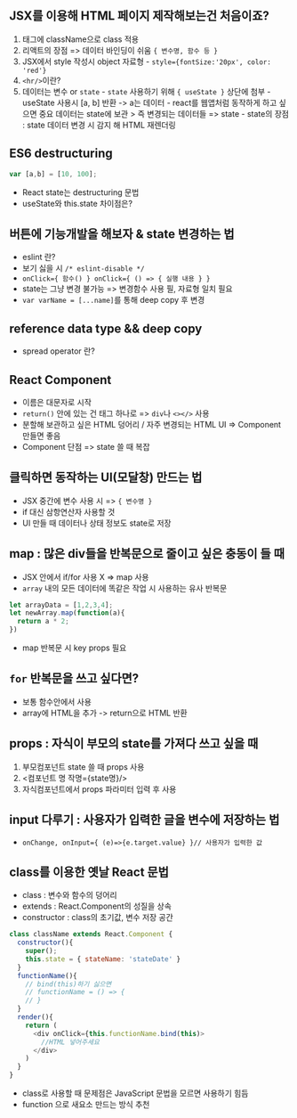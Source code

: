 ## JSX를 이용해 HTML 페이지 제작해보는건 처음이죠?
  1. 태그에 className으로 class 적용
  2. 리액트의 장점 => 데이터 바인딩이 쉬움 `{ 변수명, 함수 등 }`
  3. JSX에서 style 작성시 object 자료형
    - `style={fontSize:'20px', color: 'red'}`
  4. `<hr/>`이란?
  5. 데이터는 변수 or `state`
    - `state` 사용하기 위해 `{ useState }` 상단에 첨부
    - useState 사용시 [a, b] 반환 -> a는 데이터
    - react를 웹앱처럼 동작하게 하고 싶으면 중요 데이터는 state에 보관 > 즉 변경되는 데이터들 => state
    - state의 장점 : state 데이터 변경 시 감지 해 HTML 재렌더링 

## ES6 destructuring
```javascript
var [a,b] = [10, 100];
```
  - React state는 destructuring 문법
  - useState와 this.state 차이점은?

## 버튼에 기능개발을 해보자 & state 변경하는 법
  - eslint 란?
  - 보기 싫을 시 `/* eslint-disable */`
  - `onClick={ 함수() } onClick={ () => { 실행 내용 } }`
  - state는 그냥 변경 불가능 => 변경함수 사용 필, 자료형 일치 필요
  - `var varName = [...name]`를 통해 deep copy 후 변경

## reference data type && deep copy
  - spread operator 란?

## React Component
  - 이름은 대문자로 시작
  - `return()` 안에 있는 건 태그 하나로 => `div`나 `<></>` 사용
  - 분할해 보관하고 싶은 HTML 덩어리 / 자주 변경되는 HTML UI => Component 만들면 좋음
  - Component 단점 => state 쓸 때 복잡

## 클릭하면 동작하는 UI(모달창) 만드는 법
  - JSX 중간에 변수 사용 시 => `{ 변수명 }`
  - if 대신 삼항연산자 사용할 것
  - UI 만들 때 데이터나 상태 정보도 state로 저장

## map : 많은 div들을 반복문으로 줄이고 싶은 충동이 들 때
  - JSX 안에서 if/for 사용 X => map 사용
  - `array` 내의 모든 데이터에 똑같은 작업 시 사용하는 유사 반복문
  ```javascript
  let arrayData = [1,2,3,4];
  let newArray.map(function(a){
    return a * 2;
  })
  ```
  - map 반복문 시 key props 필요 

## `for` 반복문을 쓰고 싶다면?
  - 보통 함수안에서 사용
  - array에 HTML을 추가 -> return으로 HTML 반환

## props : 자식이 부모의 state를 가져다 쓰고 싶을 때
  1. 부모컴포넌트 state 쓸 때 props 사용
  2. <컴포넌트 명 작명={state명}/>
  3. 자식컴포넌트에서 props 파라미터 입력 후 사용

## input 다루기 : 사용자가 입력한 글을 변수에 저장하는 법
  - `onChange, onInput={ (e)=>{e.target.value} }// 사용자가 입력한 값`

## class를 이용한 옛날  React 문법
  - class : 변수와 함수의 덩어리
  - extends : React.Component의 성질을 상속 
  - constructor : class의 초기값, 변수 저장 공간
```javaScript
class className extends React.Component {
  constructor(){
    super();
    this.state = { stateName: 'stateDate' }
  }
  functionName(){
    // bind(this)하기 싫으면
    // functionName = () => {
    // }
  }
  render(){
    return (
      <div onClick={this.functionName.bind(this)>
        //HTML 넣어주세요
      </div>
    )
  }
}
```
  - class로 사용할 때 문제점은 JavaScript 문법을 모르면 사용하기 힘듬
  - function 으로 새요소 만드는 방식 추천